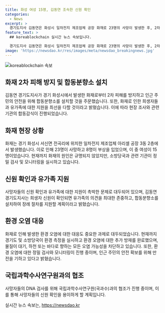 ```yaml
---
title: 화성 여성 15명, 김동연 조속한 신원 확인
categories:
  - News
excerpt: >
  경기도지사 김동연은 화성시 일차전지 제조업체 공장 화재로 23명의 사망이 발생한 후, 2차 피해 방지 및 합동분향소 설치 등 안전 대책을 주문했다. 15명의 여성 희생자를 확인하고, 신원 확인과 유족 지원에 최선을 다할 것을 약속했다. 또한, 화재로 인한 오염 가능성에 대비하여 대기, 하천, 바다 오염 가능성 차단에 주력하고 있으며, 1차 측정에서는 오염 물질이 검출되지 않았다. 더불어 소방당국과 보건환경연구원이 정밀 검사와 모니터링을 추진하며, 인근 주민의 안전을 우선시하고 있다.
feature_text: >
  ## koreablockchain 실시간 뉴스 속보입니다.

  경기도지사 김동연은 화성시 일차전지 제조업체 공장 화재로 23명의 사망이 발생한 후, 2차 피해 방지 및 합동분향소 설치 등 안전 대책을 주문했다. 15명의 여성 희생자를 확인하고, 신원 확인과 유족 지원에 최선을 다할 것을 약속했다. 또한, 화재로 인한 오염 가능성에 대비하여 대기, 하천, 바다 오염 가능성 차단에 주력하고 있으며, 1차 측정에서는 오염 물질이 검출되지 않았다. 더불어 소방당국과 보건환경연구원이 정밀 검사와 모니터링을 추진하며, 인근 주민의 안전을 우선시하고 있다.
image: 'https://newsdao.kr/res/images/meta/newsdao_breakingnews.jpg'
---
```


<p><img src="https://newsdao.kr/res/images/meta/newsdao_breakingnews.jpg" alt="koreablockchain 속보" /></p>

<h2 data-ke-size="size26">화재 2차 피해 방지 및 합동분향소 설치</h2>

<p data-ke-size="size16">김동연 경기도지사가 경기 화성시에서 발생한 화재로부터 2차 피해를 방지하고 인근 주민의 안전을 위해 합동분향소를 설치할 것을 주문했습니다. 또한, 화재로 인한 희생자들과 유가족에 대한 지원을 최선을 다할 것이라고 밝혔습니다. 이에 따라 현장 조사와 관련 기관의 합동감식이 진행되었습니다.</p>

<h2 data-ke-size="size26">화재 현장 상황</h2>

<p data-ke-size="size16">화재는 경기 화성시 서신면 전곡리에 위치한 일차전지 제조업체 아리셀 공장 3동 2층에서 발생했습니다. 이로 인해 23명이 사망하고 8명이 부상을 입었으며, 이 중 여성이 15명이었습니다. 현재까지 화재의 원인은 규명되지 않았지만, 소방당국과 관련 기관이 정밀 검사 및 모니터링을 실시하고 있습니다.</p>

<h2 data-ke-size="size26">신원 확인과 유가족 지원</h2>

<p data-ke-size="size16">사망자들의 신원 확인과 유가족에 대한 지원이 촉박한 문제로 대두되어 있으며, 김동연 경기도지사는 희생자 신원이 확인되면 유가족의 의견을 최대한 존중하고, 합동분향소를 설치하여 장례 절차를 지원할 계획이라고 밝혔습니다.</p>

<h2 data-ke-size="size26">환경 오염 대응</h2>

<p data-ke-size="size16">화재로 인해 발생한 환경 오염에 대한 대응도 중요한 과제로 대두되었습니다. 현재까지 경기도 및 소방당국이 환경 측정을 실시하고 환경 오염에 대한 추가 방재를 완료했으며, 물질이 대기, 하천 또는 바다로 향하는 모든 오염 가능성을 차단하고 있습니다. 또한, 환경 오염에 대한 정밀 검사와 모니터링이 진행 중이며, 인근 주민의 안전 확보를 위해 만전을 기하고 있다고 밝혔습니다.</p>

<h2 data-ke-size="size26">국립과학수사연구원과의 협조</h2>

<p data-ke-size="size16">사망자들의 DNA 검사를 위해 국립과학수사연구원(국과수)과의 협조가 진행 중이며, 이를 통해 사망자들의 신원 확인을 용이하게 할 계획입니다.</p>
실시간 뉴스 속보는, <a href="https://newsdao.kr" rel="dofollow">https://newsdao.kr</a>


